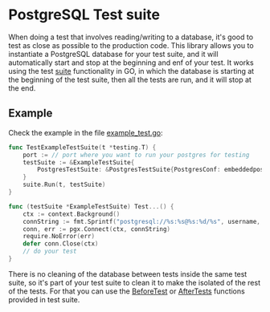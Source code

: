 # PostgreSQL Test suite #

When doing a test that involves reading/writing to a database, it's good to test as close as possible to the production code.
This library allows you to instantiate a PostgreSQL database for your test suite, and it will automatically start and stop at the beginning and enf of your test.
It works using the test [suite](https://pkg.go.dev/github.com/stretchr/testify/suite) functionality in GO, in which the database is starting at the beginning of the test suite, then all the tests are run, and it will stop at the end.

## Example ##

Check the example in the file [example_test.go](example_test.go):

```go
func TestExampleTestSuite(t *testing.T) {
	port := // port where you want to run your postgres for testing
	testSuite := &ExampleTestSuite{
		PostgresTestSuite: &PostgresTestSuite{PostgresConf: embeddedpostgres.DefaultConfig().Port(port)},
	}
	suite.Run(t, testSuite)
}

func (testSuite *ExampleTestSuite) Test...() {
    ctx := context.Background()
    connString := fmt.Sprintf("postgresql://%s:%s@%s:%d/%s", username, password, host, port, dbname)
    conn, err := pgx.Connect(ctx, connString)
    require.NoError(err)
    defer conn.Close(ctx)
	// do your test
}
```

There is no cleaning of the database between tests inside the same test suite, so it's part of your test suite to clean it to make the isolated of the rest of the tests. For that you can use the [BeforeTest](https://pkg.go.dev/github.com/stretchr/testify/suite#BeforeTest) or [AfterTests](https://pkg.go.dev/github.com/stretchr/testify/suite#AfterTest) functions provided in test suite.